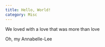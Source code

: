 ```yaml
---
title: Hello, World!
category: Misc
---
```

We loved with a love that was more than love

Oh, my Annabelle-Lee
